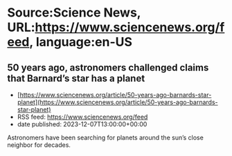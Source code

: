 # Source:Science News, URL:https://www.sciencenews.org/feed, language:en-US

## 50 years ago, astronomers challenged claims that Barnard’s star has a planet
 - [https://www.sciencenews.org/article/50-years-ago-barnards-star-planet](https://www.sciencenews.org/article/50-years-ago-barnards-star-planet)
 - RSS feed: https://www.sciencenews.org/feed
 - date published: 2023-12-07T13:00:00+00:00

Astronomers have been searching for planets around the sun’s close neighbor for decades.

